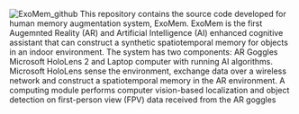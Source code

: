 ![ExoMem_github](https://user-images.githubusercontent.com/7812207/170970732-40dde1db-e0d0-4cbf-ab94-9ba6f357c11a.png)
This repository contains the source code developed for human memory augmentation system, ExoMem. ExoMem is the first Augemnted Reality (AR) and Artificial Intelligence (AI) enhanced cognitive assistant that can construct a synthetic spatiotemporal memory for objects in an indoor environment. The system has two components: AR Goggles Microsoft HoloLens 2 and Laptop computer with running AI algorithms. Microsoft HoloLens sense the environment, exchange data over a wireless network and construct a spatiotemporal memory in the AR environment. A computing module performs computer vision-based localization and object detection on first-person view (FPV) data received from the AR goggles
